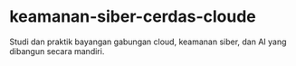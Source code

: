 # keamanan-siber-cerdas-cloude
Studi dan praktik bayangan gabungan cloud, keamanan siber, dan AI yang dibangun secara mandiri.
